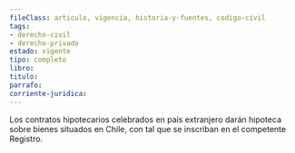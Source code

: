 ```yaml
---
fileClass: articulo, vigencia, historia-y-fuentes, codigo-civil
tags:
- derecho-civil
- derecho-privado
estado: vigente
tipo: completo
libro:
titulo:
parrafo:
corriente-juridica:
---
```

Los contratos hipotecarios celebrados en país extranjero darán hipoteca sobre bienes situados en Chile, con tal que se inscriban en el competente Registro.